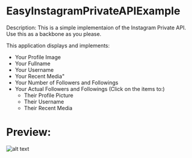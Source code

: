 # EasyInstagramPrivateAPIExample

Description: This is a simple implementaion of the Instagram Private API. Use this as a backbone as you please. 

This application displays and implements:

- Your Profile Image
- Your Fullname
- Your Username
- Your Recent Media"
- Your Number of Followers and Followings
- Your Actual Followers and Followings (Click on the items to:)
   + Their Profile Picture
   + Their Username
   + Their Recent Media
   
# Preview:

![alt text](http://url/to/img.png)

